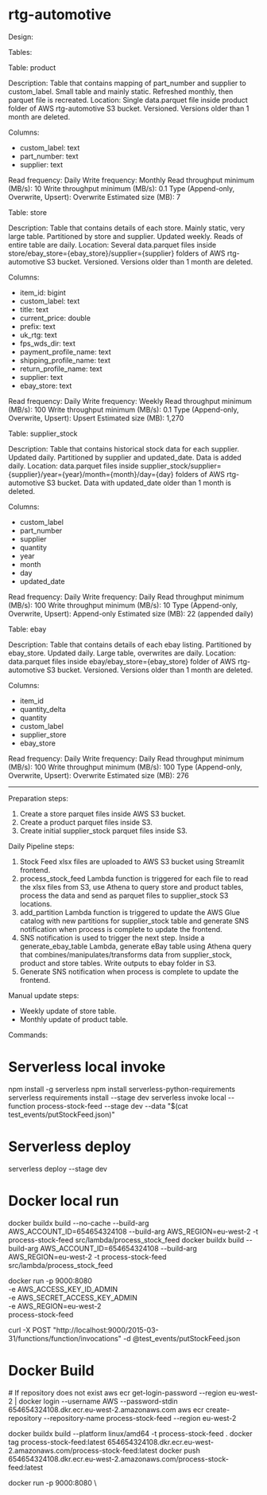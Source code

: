 # rtg-automotive

Design:

Tables:

Table: product

Description: Table that contains mapping of part_number and supplier to custom_label. Small table and mainly static. Refreshed monthly, then parquet file is recreated.
Location: Single data.parquet file inside product folder of AWS rtg-automotive S3 bucket. Versioned. Versions older than 1 month are deleted.

Columns:
- custom_label: text
- part_number: text
- supplier: text

Read frequency: Daily
Write frequency: Monthly
Read throughput minimum (MB/s): 10
Write throughput minimum (MB/s): 0.1
Type (Append-only, Overwrite, Upsert): Overwrite
Estimated size (MB): 7


Table: store

Description: Table that contains details of each store. Mainly static, very large table. Partitioned by store and supplier. Updated weekly. Reads of entire table are daily.
Location: Several data.parquet files inside store/ebay_store={ebay_store}/supplier={supplier} folders of AWS rtg-automotive S3 bucket. Versioned. Versions older than 1 month are deleted.

Columns:
- item_id: bigint
- custom_label: text
- title: text
- current_price: double
- prefix: text
- uk_rtg: text
- fps_wds_dir: text
- payment_profile_name: text
- shipping_profile_name: text
- return_profile_name: text
- supplier: text
- ebay_store: text

Read frequency: Daily
Write frequency: Weekly
Read throughput minimum (MB/s): 100
Write throughput minimum (MB/s): 0.1
Type (Append-only, Overwrite, Upsert): Upsert
Estimated size (MB): 1,270

Table: supplier_stock

Description: Table that contains historical stock data for each supplier. Updated daily. Partitioned by supplier and updated_date. Data is added daily.
Location: data.parquet files inside supplier_stock/supplier={supplier}/year={year}/month={month}/day={day} folders of AWS rtg-automotive S3 bucket. Data with updated_date older than 1 month is deleted.

Columns:
- custom_label
- part_number
- supplier
- quantity
- year
- month
- day
- updated_date

Read frequency: Daily
Write frequency: Daily
Read throughput minimum (MB/s): 100
Write throughput minimum (MB/s): 10
Type (Append-only, Overwrite, Upsert): Append-only
Estimated size (MB): 22 (appended daily)

Table: ebay

Description: Table that contains details of each ebay listing. Partitioned by ebay_store. Updated daily. Large table, overwrites are daily.
Location: data.parquet files inside ebay/ebay_store={ebay_store} folder of AWS rtg-automotive S3 bucket. Versioned. Versions older than 1 month are deleted.

Columns:
- item_id
- quantity_delta
- quantity
- custom_label
- supplier_store
- ebay_store

Read frequency: Daily
Write frequency: Daily
Read throughput minimum (MB/s): 100
Write throughput minimum (MB/s): 100
Type (Append-only, Overwrite, Upsert): Overwrite
Estimated size (MB): 276

---

Preparation steps:
1. Create a store parquet files inside AWS S3 bucket.
2. Create a product parquet files inside S3.
3. Create initial supplier_stock parquet files inside S3.

Daily Pipeline steps:

1. Stock Feed xlsx files are uploaded to AWS S3 bucket using Streamlit frontend.
2. process_stock_feed Lambda function is triggered for each file to read the xlsx files from S3, use Athena to query store and product tables, process the data and send as parquet files to supplier_stock S3 locations.
3. add_partition Lambda function is triggered to update the AWS Glue catalog with new partitions for supplier_stock table and generate SNS notification when process is complete to update the frontend.
4. SNS notification is used to trigger the next step. Inside a generate_ebay_table Lambda, generate eBay table using Athena query that combines/manipulates/transforms data from supplier_stock, product and store tables. Write outputs to ebay folder in S3.
5. Generate SNS notification when process is complete to update the frontend.


Manual update steps:

- Weekly update of store table.
- Monthly update of product table.


Commands:


# Serverless local invoke

npm install -g serverless
npm install serverless-python-requirements
serverless requirements install --stage dev
serverless invoke local --function process-stock-feed --stage dev --data "$(cat test_events/putStockFeed.json)"

# Serverless deploy

serverless deploy --stage dev

# Docker local run

docker buildx build --no-cache --build-arg AWS_ACCOUNT_ID=654654324108 --build-arg AWS_REGION=eu-west-2 -t process-stock-feed src/lambda/process_stock_feed
docker buildx build --build-arg AWS_ACCOUNT_ID=654654324108 --build-arg AWS_REGION=eu-west-2 -t process-stock-feed src/lambda/process_stock_feed

docker run -p 9000:8080 \
  -e AWS_ACCESS_KEY_ID_ADMIN \
  -e AWS_SECRET_ACCESS_KEY_ADMIN \
  -e AWS_REGION=eu-west-2 \
  process-stock-feed

curl -X POST "http://localhost:9000/2015-03-31/functions/function/invocations" -d @test_events/putStockFeed.json



# Docker Build

# If repository does not exist
aws ecr get-login-password --region eu-west-2 | docker login --username AWS --password-stdin 654654324108.dkr.ecr.eu-west-2.amazonaws.com
aws ecr create-repository --repository-name process-stock-feed --region eu-west-2

docker buildx build --platform linux/amd64 -t process-stock-feed .
docker tag process-stock-feed:latest 654654324108.dkr.ecr.eu-west-2.amazonaws.com/process-stock-feed:latest
docker push 654654324108.dkr.ecr.eu-west-2.amazonaws.com/process-stock-feed:latest

docker run -p 9000:8080 \

